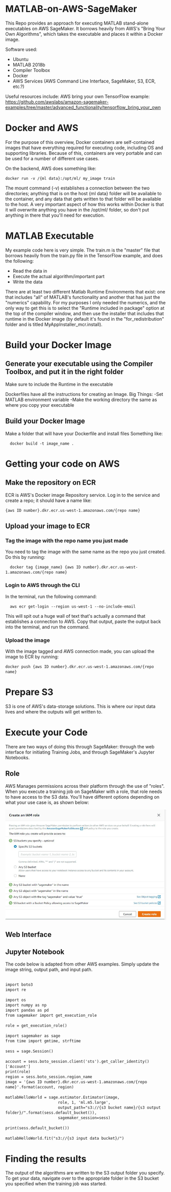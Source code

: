 # MATLAB-on-AWS-SageMaker

This Repo provides an approach for executing MATLAB stand-alone executables on AWS SageMaker. It borrows heavily from AWS's "Bring Your Own Algorithms", which takes the executable and places it within a Docker image. 

Software used:
* Ubuntu
* MATLAB 2018b
* Compiler Toolbox
* Docker
* AWS Services (AWS Command Line Interface, SageMaker, S3, ECR, etc.?)

Useful resources include:
AWS bring your own TensorFlow example:
  https://github.com/awslabs/amazon-sagemaker-examples/tree/master/advanced_functionality/tensorflow_bring_your_own


# Docker and AWS
For the purpose of this overview, Docker containers are self-contained images that have everything required for executing code, including OS and supporting libraries. Because of this, containers are very portable and can be used for a number of different use cases.
  
  On the backend, AWS does something like:
  
    docker run -v /{ml data}:/opt/ml/ my_image train
    
  
  The mount command (-v) establishes a connection between the two directories; anything that is on the host {ml data} folder will be available to the container, and any data that gets written to that folder will be available to the host. A very important aspect of how this works within Docker is that it will overwrite anything you have in the /opt/ml/ folder, so don't put anything in there that you'll need for execution.

# MATLAB Executable
My example code here is very simple. The train.m is the "master" file that borrows heavily from the train.py file in the TensorFlow example, and does the following:

  * Read the data in
  * Execute the actual algorithm/important part
  * Write the data

There are at least two different Matlab Runtime Environments that exist: one that includes "all" of MATLAB's functionality and another that has just the "numerics" capability. For my purposes I only needed the numerics, and the only way to get this is to select the "Runtime included in package" option at the top of the compiler window, and then use the installer that includes that runtime in the Docker image (by default it's found in the "for_redistribution" folder and is titled MyAppInstaller_mcr.install).
 
  
# Build your Docker Image
   ## Generate your executable using the Compiler Toolbox, and put it in the right folder
  Make sure to include the Runtime in the executable
  
  Dockerfiles have all the instructions for creating an Image.
  Big Things:
 -Set MATLAB environment variable
 -Make the working directory the same as where you copy your executable
  
  

 
    
  ## Build your Docker Image
  Make a folder that will have your Dockerfile and install files
  Something like:
  
      docker build -t image_name .

# Getting your code on AWS
  ## Make the repository on ECR 
  ECR is AWS's Docker image Repository service. Log in to the service and create a repo; it should have a name like:
  
    {aws ID number}.dkr.ecr.us-west-1.amazonaws.com/{repo name}

## Upload your image to ECR
  ### Tag the image with the repo name you just made
  You need to tag the image with the same name as the repo you just created. Do this by running:
      
      docker tag {image_name} {aws ID number}.dkr.ecr.us-west-1.amazonaws.com/{repo name}
  
  ### Login to AWS through the CLI
  In the terminal, run the following command:
  
      aws ecr get-login --region us-west-1 --no-include-email
  
  This will spit out a huge wall of text that's actually a command that establishes a connection to AWS. Copy that output, paste the output back into the terminal, and run the command.
  
  ### Upload the image
  With the image tagged and AWS connection made, you can upload the image to ECR by running:
    
    docker push {aws ID number}.dkr.ecr.us-west-1.amazonaws.com/{repo name}
  
  # Prepare S3
S3 is one of AWS's data-storage solutions. This is where our input data lives and where the outputs will get written to. 
  
  # Execute your Code
  There are two ways of doing this through SageMaker: through the web interface for initiating Training Jobs, and through SageMaker's Jupyter Notebooks.
  ## Role
AWS Manages permissions across their platform through the use of "roles". When you execute a training job on SageMaker with a role, that role needs to have access to the S3 data. You'll have different options depending on what your use case is, as shown below:

![Image of IAM Role with S3 Access](https://github.com/mattkward/MATLAB-on-AWS-SageMaker/blob/master/iam%20role.JPG)

  
  ## Web Interface


  ## Jupyter Notebook
  The code below is adapted from other AWS examples. Simply update the image string, output path, and input path.
  
``` 

import boto3
import re

import os
import numpy as np
import pandas as pd
from sagemaker import get_execution_role

role = get_execution_role()

import sagemaker as sage
from time import gmtime, strftime

sess = sage.Session()

account = sess.boto_session.client('sts').get_caller_identity()['Account']
print(role)
region = sess.boto_session.region_name
image = '{aws ID number}.dkr.ecr.us-west-1.amazonaws.com/{repo name}'.format(account, region)
        
matlabHelloWorld = sage.estimator.Estimator(image,
                       role, 1, 'ml.m5.large',
                       output_path="s3://{s3 bucket name}/{s3 output folder}/".format(sess.default_bucket()),
                       sagemaker_session=sess)

print(sess.default_bucket())

matlabHelloWorld.fit("s3://{s3 input data bucket}/")

```

  
  # Finding the results
The output of the algorithms are written to the S3 output folder you specify. To get your data, navigate over to the appropriate folder in the S3 bucket you specified when the training job was started.
